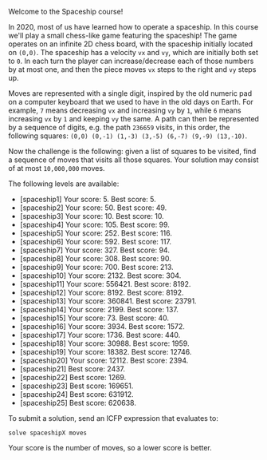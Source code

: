 Welcome to the Spaceship course!

In 2020, most of us have learned how to operate a spaceship. In this course we'll play a small chess-like game featuring the spaceship! The game operates on an infinite 2D chess board, with the spaceship initially located on `(0,0)`. The spaceship has a velocity `vx` and `vy`, which are initially both set to `0`. In each turn the player can increase/decrease each of those numbers by at most one, and then the piece moves `vx` steps to the right and `vy` steps up.

Moves are represented with a single digit, inspired by the old numeric pad on a computer keyboard that we used to have in the old days on Earth. For example, `7` means decreasing `vx` and increasing `vy` by `1`, while `6` means increasing `vx` by `1` and keeping `vy` the same. A path can then be represented by a sequence of digits, e.g. the path `236659` visits, in this order, the following squares: `(0,0) (0,-1) (1,-3) (3,-5) (6,-7) (9,-9) (13,-10)`.

Now the challenge is the following: given a list of squares to be visited, find a sequence of moves that visits all those squares. Your solution may consist of at most `10,000,000` moves.

The following levels are available:
* [spaceship1] Your score: 5. Best score: 5.
* [spaceship2] Your score: 50. Best score: 49.
* [spaceship3] Your score: 10. Best score: 10.
* [spaceship4] Your score: 105. Best score: 99.
* [spaceship5] Your score: 252. Best score: 116.
* [spaceship6] Your score: 592. Best score: 117.
* [spaceship7] Your score: 327. Best score: 94.
* [spaceship8] Your score: 308. Best score: 90.
* [spaceship9] Your score: 700. Best score: 213.
* [spaceship10] Your score: 2132. Best score: 304.
* [spaceship11] Your score: 556421. Best score: 8192.
* [spaceship12] Your score: 8192. Best score: 8192.
* [spaceship13] Your score: 360841. Best score: 23791.
* [spaceship14] Your score: 2199. Best score: 137.
* [spaceship15] Your score: 73. Best score: 40.
* [spaceship16] Your score: 3934. Best score: 1572.
* [spaceship17] Your score: 1736. Best score: 440.
* [spaceship18] Your score: 30988. Best score: 1959.
* [spaceship19] Your score: 18382. Best score: 12746.
* [spaceship20] Your score: 12112. Best score: 2394.
* [spaceship21] Best score: 2437.
* [spaceship22] Best score: 1269.
* [spaceship23] Best score: 169651.
* [spaceship24] Best score: 631912.
* [spaceship25] Best score: 620638.

To submit a solution, send an ICFP expression that evaluates to:

```
solve spaceshipX moves
```

Your score is the number of moves, so a lower score is better.
